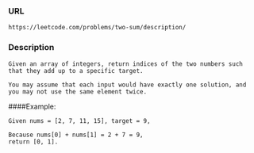 ### URL
    https://leetcode.com/problems/two-sum/description/
### Description
    Given an array of integers, return indices of the two numbers such that they add up to a specific target.

    You may assume that each input would have exactly one solution, and you may not use the same element twice.

####Example:

    Given nums = [2, 7, 11, 15], target = 9,

    Because nums[0] + nums[1] = 2 + 7 = 9,
    return [0, 1].



